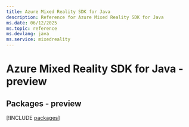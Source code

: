 ```yaml
---
title: Azure Mixed Reality SDK for Java
description: Reference for Azure Mixed Reality SDK for Java
ms.date: 06/12/2025
ms.topic: reference
ms.devlang: java
ms.service: mixedreality
---
```

# Azure Mixed Reality SDK for Java - preview
## Packages - preview
[!INCLUDE [packages](mixed-reality-index.md)]